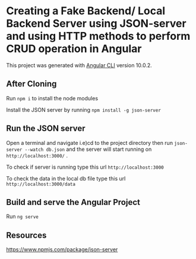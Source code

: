 # Creating a Fake Backend/ Local Backend Server using JSON-server and using HTTP methods to perform CRUD operation in Angular 

This project was generated with [Angular CLI](https://github.com/angular/angular-cli) version 10.0.2.

## After Cloning
Run `npm i` to install the node modules

Install the JSON server by running `npm install -g json-server`

## Run the JSON server
Open a terminal and navigate i.e)cd to the project directory then run 
`json-server --watch db.json` and the server will start running on `http://localhost:3000/` .

To check if server is running type this url
`http://localhost:3000`

To check the data in the local db file type this url `http://localhost:3000/data`


## Build and serve the Angular Project
Run `ng serve`

## Resources
https://www.npmjs.com/package/json-server


